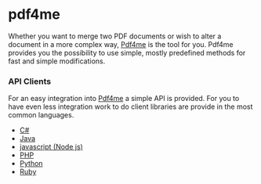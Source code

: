 # pdf4me

Whether you want to merge two PDF documents or wish to alter a document in a more complex way, [Pdf4me](https://pdf4me.com) is the tool for you. Pdf4me provides you the possibility to use simple, mostly predefined methods for fast and simple modifications.

### API Clients

For an easy integration into [Pdf4me](https://developer.pdf4me.com/docs/api/basic-functionality/) a simple API is provided. For you to have even less integration work to do client libraries are provide in the most common languages.

- [C#](https://github.com/pdf4me/pdf4me-clientapi-dotnet)
- [Java](https://github.com/pdf4me/pdf4me-clientapi-java)
- [javascript (Node js)](https://github.com/pdf4me/pdf4me-clientapi-javascript)
- [PHP](https://github.com/pdf4me/pdf4me-clientapi-php)
- [Python](https://github.com/pdf4me/pdf4me-clientapi-python)
- [Ruby](https://github.com/pdf4me/pdf4me-clientapi-ruby)



